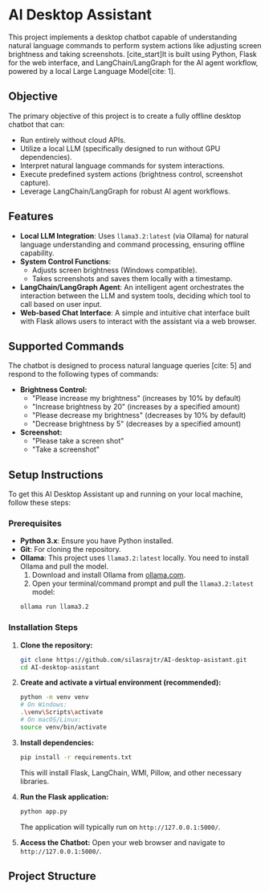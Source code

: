 # AI Desktop Assistant

This project implements a desktop chatbot capable of understanding natural language commands to perform system actions like adjusting screen brightness and taking screenshots. [cite_start]It is built using Python, Flask for the web interface, and LangChain/LangGraph for the AI agent workflow, powered by a local Large Language Model[cite: 1].

## Objective

The primary objective of this project is to create a fully offline desktop chatbot that can:
* Run entirely without cloud APIs.
* Utilize a local LLM (specifically designed to run without GPU dependencies).
* Interpret natural language commands for system interactions.
* Execute predefined system actions (brightness control, screenshot capture).
* Leverage LangChain/LangGraph for robust AI agent workflows.

## Features

* **Local LLM Integration**: Uses `llama3.2:latest` (via Ollama) for natural language understanding and command processing, ensuring offline capability.
* **System Control Functions**:
    * Adjusts screen brightness (Windows compatible).
    * Takes screenshots and saves them locally with a timestamp.
* **LangChain/LangGraph Agent**: An intelligent agent orchestrates the interaction between the LLM and system tools, deciding which tool to call based on user input.
* **Web-based Chat Interface**: A simple and intuitive chat interface built with Flask allows users to interact with the assistant via a web browser.

## Supported Commands

The chatbot is designed to process natural language queries [cite: 5] and respond to the following types of commands:

* **Brightness Control:**
    * "Please increase my brightness"  (increases by 10% by default)
    * "Increase brightness by 20" (increases by a specified amount)
    * "Please decrease my brightness"  (decreases by 10% by default)
    * "Decrease brightness by 5" (decreases by a specified amount)
* **Screenshot:**
    * "Please take a screen shot" 
    * "Take a screenshot"

     
## Setup Instructions

To get this AI Desktop Assistant up and running on your local machine, follow these steps:

### Prerequisites

* **Python 3.x**: Ensure you have Python installed.
* **Git**: For cloning the repository.
* **Ollama**: This project uses `llama3.2:latest` locally. You need to install Ollama and pull the model.
    1.  Download and install Ollama from [ollama.com](https://ollama.com/).
    2.  Open your terminal/command prompt and pull the `llama3.2:latest` model:
     ```bash
     ollama run llama3.2
     ```

### Installation Steps

1.  **Clone the repository:**
    ```bash
    git clone https://github.com/silasrajtr/AI-desktop-asistant.git
    cd AI-desktop-asistant
    ```

2.  **Create and activate a virtual environment (recommended):**
    ```bash
    python -m venv venv
    # On Windows:
    .\venv\Scripts\activate
    # On macOS/Linux:
    source venv/bin/activate
    ```

3.  **Install dependencies:**
    ```bash
    pip install -r requirements.txt
    ```
    This will install Flask, LangChain, WMI, Pillow, and other necessary libraries.

4.  **Run the Flask application:**
    ```bash
    python app.py
    ```
    The application will typically run on `http://127.0.0.1:5000/`.

5.  **Access the Chatbot:**
    Open your web browser and navigate to `http://127.0.0.1:5000/`.

## Project Structure
